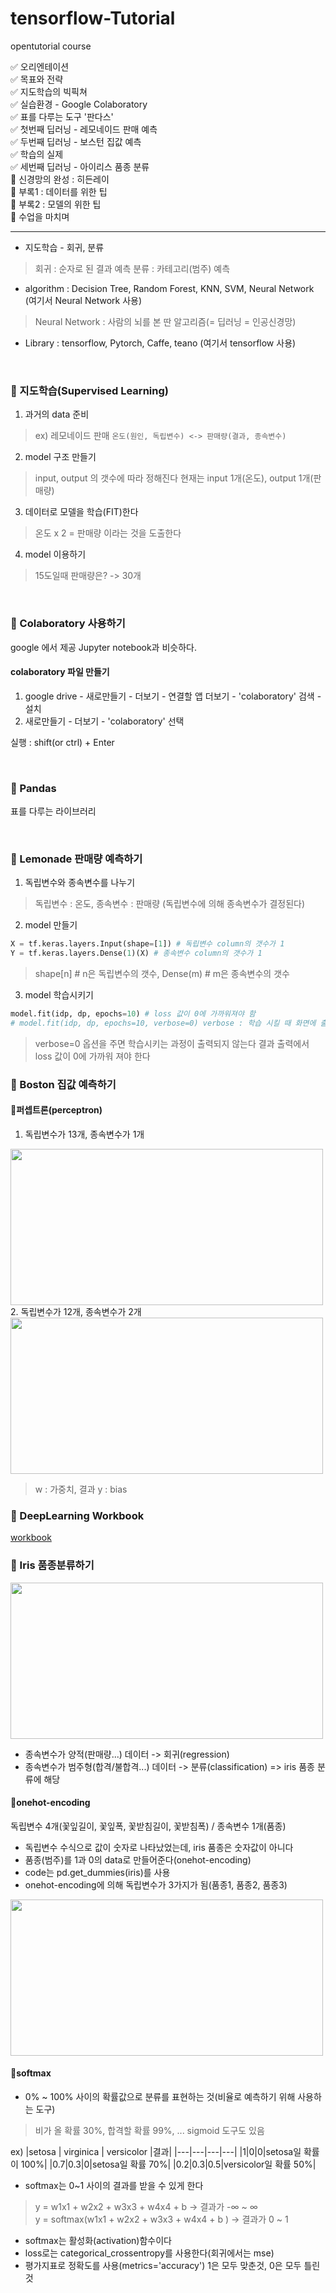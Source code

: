 # tensorflow-Tutorial
opentutorial course  <br>

:white_check_mark: 오리엔테이션 <br>
:white_check_mark: 목표와 전략 <br>
:white_check_mark: 지도학습의 빅픽쳐 <br>
:white_check_mark: 실습환경 - Google Colaboratory <br>
:white_check_mark: 표를 다루는 도구 '판다스' <br>
:white_check_mark: 첫번째 딥러닝 - 레모네이드 판매 예측 <br>
:white_check_mark: 두번째 딥러닝 - 보스턴 집값 예측 <br>
:white_check_mark: 학습의 실제 <br>
:white_check_mark: 세번째 딥러닝 - 아이리스 품종 분류 <br>
:black_square_button: 신경망의 완성 : 히든레이 <br>
:black_square_button: 부록1 : 데이터를 위한 팁 <br>
:black_square_button: 부록2 : 모델의 위한 팁 <br>
:black_square_button: 수업을 마치며 <br>

---

* 지도학습 - 회귀, 분류
> 회귀 : 순자로 된 결과 예측
> 분류 : 카테고리(범주) 예측

* algorithm : Decision Tree, Random Forest, KNN, SVM, Neural Network (여기서 Neural Network 사용)
> Neural Network : 사람의 뇌를 본 딴 알고리즘(= 딥러닝 = 인공신경망)
* Library : tensorflow, Pytorch, Caffe, teano (여기서 tensorflow 사용)

<br>

### :closed_book: 지도학습(Supervised Learning)
1. 과거의 data 준비
> ex) 레모네이드 판매
> ``` 온도(원인, 독립변수) <-> 판매량(결과, 종속변수) ```
2. model 구조 만들기
> input, output 의 갯수에 따라 정해진다
> 현재는 input 1개(온도), output 1개(판매량)
3. 데이터로 모델을 학습(FIT)한다
> 온도 x 2 = 판매량 이라는 것을 도출한다
4. model 이용하기
> 15도일때 판매량은? -> 30개

<br>

### :closed_book: Colaboratory 사용하기
google 에서 제공
Jupyter notebook과 비슷하다.

#### colaboratory 파일 만들기
1. google drive - 새로만들기 - 더보기 - 연결할 앱 더보기 - 'colaboratory' 검색 - 설치 <br>
2. 새로만들기 - 더보기 - 'colaboratory' 선택 

실행 : shift(or ctrl) + Enter

<br>

### :closed_book: Pandas
표를 다루는 라이브러리

<br>

### :closed_book: Lemonade 판매량 예측하기
1. 독립변수와 종속변수를 나누기 <br>
> 독립변수 : 온도, 종속변수 : 판매량 (독립변수에 의해 종속변수가 결정된다)

2. model 만들기
``` python
X = tf.keras.layers.Input(shape=[1]) # 독립변수 column의 갯수가 1
Y = tf.keras.layers.Dense(1)(X) # 종속변수 column의 갯수가 1
```
> shape[n] # n은 독립변수의 갯수, Dense(m) # m은 종속변수의 갯수 <br>

3. model 학습시키기
``` python
model.fit(idp, dp, epochs=10) # loss 값이 0에 가까워져야 함
# model.fit(idp, dp, epochs=10, verbose=0) verbose : 학습 시킬 때 화면에 출력하지 않도록
```
> verbose=0 옵션을 주면 학습시키는 과정이 출력되지 않는다
> 결과 출력에서 loss 값이 0에 가까워 져야 한다


### :closed_book: Boston 집값 예측하기
#### 📖퍼셉트론(perceptron)
1. 독립변수가 13개, 종속변수가 1개
<img src="https://user-images.githubusercontent.com/53362054/98071143-13c4c880-1ea6-11eb-82e1-f947f2682ae2.png" width=500 height=250>
2. 독립변수가 12개, 종속변수가 2개
<img src="https://user-images.githubusercontent.com/53362054/98071192-3d7def80-1ea6-11eb-94e1-a2c86df1303d.png" width=500 height=250>

> w : 가중치, 결과 y : bias

### :closed_book: DeepLearning Workbook
<a href="https://docs.google.com/spreadsheets/d/1hoXQEFUGL74Kg4tui7vXqF1zMujdFNAREl55cDNgCME/edit?usp=sharing"> workbook </a>

### :closed_book: Iris 품종분류하기
<img src="https://user-images.githubusercontent.com/53362054/98074468-d5330c00-1ead-11eb-819b-12fde2c762e4.png" width=500 height=250>

<br>

* 종속변수가 양적(판매량...) 데이터 -> 회귀(regression) 
* 종속변수가 범주형(합격/불합격...) 데이터 -> 분류(classification) => iris 품종 분류에 해당

#### 📖onehot-encoding
독립변수 4개(꽃잎길이, 꽃잎폭, 꽃받침길이, 꽃받침폭) / 종속변수 1개(품종) 
* 독립변수 수식으로 값이 숫자로 나타났었는데, iris 품종은 숫자값이 아니다
* 품종(범주)를 1과 0의 data로 만들어준다(onehot-encoding)
* code는 pd.get_dummies(iris)를 사용
* onehot-encoding에 의해 독립변수가 3가지가 됨(품종1, 품종2, 품종3)
<img src="https://user-images.githubusercontent.com/53362054/98074943-b84b0880-1eae-11eb-876d-ea1a5fdf0264.png" width=500 height=250>

#### 📖softmax
* 0% ~ 100% 사이의 확률값으로 분류를 표현하는 것(비율로 예측하기 위해 사용하는 도구)
> 비가 올 확률 30%, 합격할 확률 99%, ...
> sigmoid 도구도 있음

ex) 
|setosa | virginica | versicolor |결과|
|---|---|---|---|
|1|0|0|setosa일 확률이 100%|
|0.7|0.3|0|setosa일 확률 70%|
|0.2|0.3|0.5|versicolor일 확률 50%|

* softmax는 0~1 사이의 결과를 받을 수 있게 한다
> y = w1x1 + w2x2 + w3x3 + w4x4 + b -> 결과가 -∞ ~ ∞ <br>
> y = softmax(w1x1 + w2x2 + w3x3 + w4x4 + b ) -> 결과가 0 ~ 1
* softmax는 활성화(activation)함수이다
* loss로는 categorical_crossentropy를 사용한다(회귀에서는 mse)
* 평가지표로 정확도를 사용(metrics='accuracy') 1은 모두 맞춘것, 0은 모두 틀린것


